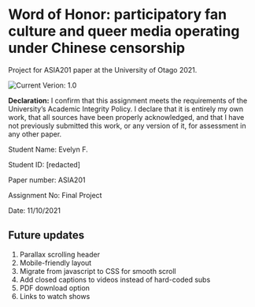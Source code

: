 # Word of Honor: participatory fan culture and queer media operating under Chinese censorship

Project for ASIA201 paper at the University of Otago 2021.

![Current Verion: 1.0](https://img.shields.io/badge/current%20version-1.0-blue "Current Verion: 1.0")

**Declaration:** I confirm that this assignment meets the requirements of the University’s Academic Integrity Policy. I declare that it is entirely my own work, that all sources have been properly acknowledged, and that I have not previously submitted this work, or any version of it, for assessment in any other paper.

Student Name: Evelyn F.

Student ID: [redacted] 

Paper number: ASIA201

Assignment No: Final Project

Date: 11/10/2021

## Future updates

1. Parallax scrolling header
2. Mobile-friendly layout
3. Migrate from javascript to CSS for smooth scroll
4. Add closed captions to videos instead of hard-coded subs
5. PDF download option
6. Links to watch shows
